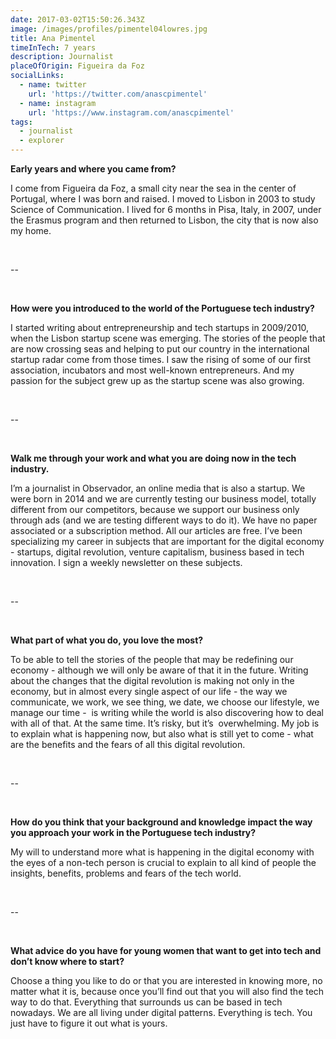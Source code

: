 ```yaml
---
date: 2017-03-02T15:50:26.343Z
image: /images/profiles/pimentel04lowres.jpg
title: Ana Pimentel
timeInTech: 7 years
description: Journalist
placeOfOrigin: Figueira da Foz
socialLinks:
  - name: twitter
    url: 'https://twitter.com/anascpimentel'
  - name: instagram
    url: 'https://www.instagram.com/anascpimentel'
tags:
  - journalist
  - explorer
---
```


**Early years
and where you came from?**

I come from Figueira da Foz, a small city near the sea
in the center of Portugal, where I was born and raised. I moved to Lisbon in
2003 to study Science of Communication. I lived for 6 months in Pisa, Italy, in
2007, under the Erasmus program and then returned to Lisbon, the city that is
now also my home.

 

--

 

**How were you
introduced to the world of the Portuguese tech industry?**

I started writing about entrepreneurship and tech
startups in 2009/2010, when the Lisbon startup scene was emerging. The stories
of the people that are now crossing seas and helping to put our country in the
international startup radar come from those times. I saw the rising of some of
our first association, incubators and most well-known entrepreneurs. And my
passion for the subject grew up as the startup scene was also growing.

 

--

 

**Walk me through
your work and what you are doing now in the tech industry.**

I’m a journalist in Observador, an online media that
is also a startup. We were born in 2014 and we are currently testing our
business model, totally different from our competitors, because we support our
business only through ads (and we are testing different ways to do it). We have
no paper associated or a subscription method. All our articles are free. I’ve
been specializing my career in subjects that are important for the digital
economy - startups, digital revolution, venture capitalism, business based in
tech innovation. I sign a weekly newsletter on these subjects.

 

--

 

**What part
of what you do, you love the most?**

To be able to tell the stories of the people that may
be redefining our economy - although we will only be aware of that it in the
future. Writing about the changes that the digital revolution is making not
only in the economy, but in almost every single aspect of our life - the way we
communicate, we work, we see thing, we date, we choose our lifestyle, we manage
our time -  is writing while the world is
also discovering how to deal with all of that. At the same time. It’s risky,
but it’s  overwhelming. My job is to
explain what is happening now, but also what is still yet to come - what are
the benefits and the fears of all this digital revolution.

 

--

 

**How do you think
that your background and knowledge impact the way you approach your work in the
Portuguese tech industry?**

My will to understand more what is happening in the
digital economy with the eyes of a non-tech person is crucial to explain to all
kind of people the insights, benefits, problems and fears of the tech world.

 

--

 

**What
advice do you have for young women that want to get into tech and don’t know
where to start?**

Choose a thing you like to do or that you are
interested in knowing more, no matter what it is, because once you’ll find out
that you will also find the tech way to do that. Everything that surrounds us
can be based in tech nowadays. We are all living under digital patterns.
Everything is tech. You just have to figure it out what is yours.